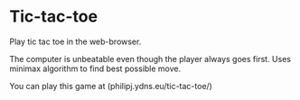 # Tic-tac-toe
Play tic tac toe in the web-browser.

The computer is unbeatable even though the player always goes first.
Uses minimax algorithm to find best possible move.

You can play this game at (philipj.ydns.eu/tic-tac-toe/)
